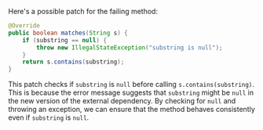 Here's a possible patch for the failing method:

```java
@Override
public boolean matches(String s) {
    if (substring == null) {
        throw new IllegalStateException("substring is null");
    }
    return s.contains(substring);
}
```

This patch checks if `substring` is `null` before calling `s.contains(substring)`. This is because the error message suggests that `substring` might be `null` in the new version of the external dependency. By checking for `null` and throwing an exception, we can ensure that the method behaves consistently even if `substring` is `null`.